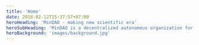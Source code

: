 ```yaml
---
title: 'Home'
date: 2018-02-12T15:37:57+07:00
heroHeading: 'MinDAO - making new scientific era'
heroSubHeading: 'MinDAO is a decentralized autonomous organization for improving scietific methods and ecosystem, especially in psychology.'
heroBackground: 'images/background.jpg'
---
```

